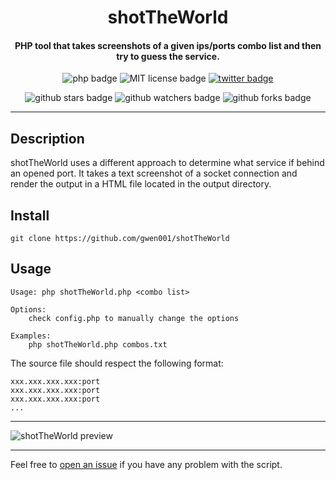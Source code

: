 <h1 align="center">shotTheWorld</h1>

<h4 align="center">PHP tool that takes screenshots of a given ips/ports combo list and then try to guess the service.</h4>

<p align="center">
    <img src="https://img.shields.io/badge/php-%3E=7.2.5-blue" alt="php badge">
    <img src="https://img.shields.io/badge/license-MIT-green" alt="MIT license badge">
    <a href="https://twitter.com/intent/tweet?text=https%3a%2f%2fgithub.com%2fgwen001%2fshotTheWorld%2f" target="_blank"><img src="https://img.shields.io/twitter/url?style=social&url=https%3A%2F%2Fgithub.com%2Fgwen001%2FshotTheWorld" alt="twitter badge"></a>
</p>

<p align="center">
    <img src="https://img.shields.io/github/stars/gwen001/shotTheWorld?style=social" alt="github stars badge">
    <img src="https://img.shields.io/github/watchers/gwen001/shotTheWorld?style=social" alt="github watchers badge">
    <img src="https://img.shields.io/github/forks/gwen001/shotTheWorld?style=social" alt="github forks badge">
</p>

---

## Description

shotTheWorld uses a different approach to determine what service if behind an opened port.
It takes a text screenshot of a socket connection and render the output in a HTML file located in the output directory.  

## Install

```
git clone https://github.com/gwen001/shotTheWorld
```

## Usage 

```
Usage: php shotTheWorld.php <combo list>

Options:
	check config.php to manually change the options

Examples:
	php shotTheWorld.php combos.txt
```

The source file should respect the following format:  
```
xxx.xxx.xxx.xxx:port
xxx.xxx.xxx.xxx:port
xxx.xxx.xxx.xxx:port
...
```

---

<img src="https://raw.githubusercontent.com/gwen001/shotTheWorld/main/preview.png" alt="shotTheWorld preview">

---

Feel free to [open an issue](/../../issues/) if you have any problem with the script.  
